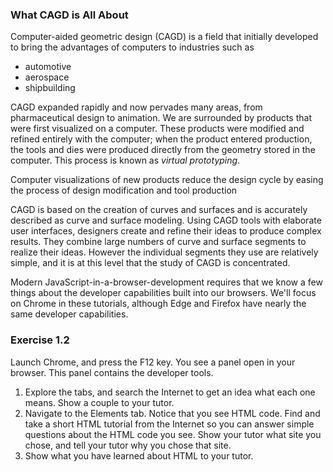 ### What CAGD is All About

Computer-aided geometric design (CAGD) is a field that initially developed to bring the advantages of computers to industries such as

* automotive
* aerospace
* shipbuilding

CAGD expanded rapidly and now pervades many areas, from pharmaceutical design to animation.  We are surrounded by products that were first visualized on a computer.  These products were modified and refined entirely with the computer; when the product entered production, the tools and dies were produced directly from the geometry stored in the computer.  This process is known as *virtual prototyping*.

Computer visualizations of new products reduce the design cycle by easing the process of design modification and tool production

CAGD is based on the creation of curves and surfaces and is accurately described as curve and surface modeling.  Using CAGD tools with elaborate user interfaces, designers create and refine their ideas to produce complex results.  They combine large numbers of curve and surface segments to realize their ideas.  However the individual segments they use are relatively simple, and it is at this level that the study of CAGD is concentrated.



Modern JavaScript-in-a-browser-development requires that we know a few things about the developer capabilities built into our browsers.  We'll focus on Chrome in these tutorials, although Edge and Firefox have nearly the same developer capabilities.

### Exercise 1.2 ###

Launch Chrome, and press the F12 key.  You see a panel open in your browser.  This panel contains the developer tools.

1) Explore the tabs, and search the Internet to get an idea what each one means.  Show a couple to your tutor.
2) Navigate to the Elements tab.  Notice that you see HTML code.  Find and take a short HTML tutorial from the Internet so you can answer simple questions about the HTML code you see.  Show your tutor what site you chose, and tell your tutor why you chose that site.
3) Show what you have learned about HTML to your tutor.

